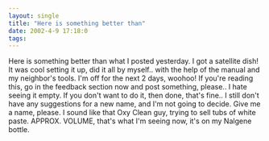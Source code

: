 ```yaml
---
layout: single
title: "Here is something better than"
date: 2002-4-9 17:18:0
tags: 
---
```


Here is something better than what I posted yesterday. I got a satellite dish! It was cool setting it up, did it all by myself.. with the help of the manual and my neighbor's tools. I'm off for the next 2 days, woohoo! If you're reading this, go in the feedback section now and post something, please.. I hate seeing it empty. If you don't want to do it, then done, that's fine.. I still don't have any suggestions for a new name, and I'm not going to decide. Give me a name, please. I sound like that Oxy Clean guy, trying to sell tubs of white paste. APPROX. VOLUME, that's what I'm seeing now, it's on my Nalgene bottle.

